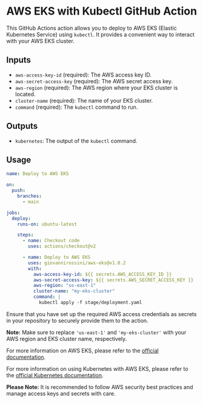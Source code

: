 # AWS EKS with Kubectl GitHub Action

This GitHub Actions action allows you to deploy to AWS EKS (Elastic Kubernetes Service) using `kubectl`. It provides a convenient way to interact with your AWS EKS cluster.

## Inputs

- `aws-access-key-id` (required): The AWS access key ID.
- `aws-secret-access-key` (required): The AWS secret access key.
- `aws-region` (required): The AWS region where your EKS cluster is located.
- `cluster-name` (required): The name of your EKS cluster.
- `command` (required): The `kubectl` command to run.

## Outputs

- `kubernetes`: The output of the `kubectl` command.

## Usage

```yaml
name: Deploy to AWS EKS

on:
  push:
    branches:
      - main

jobs:
  deploy:
    runs-on: ubuntu-latest

    steps:
      - name: Checkout code
        uses: actions/checkout@v2

      - name: Deploy to AWS EKS
        uses: giovannirossini/aws-eks@v1.0.2
        with:
          aws-access-key-id: ${{ secrets.AWS_ACCESS_KEY_ID }}
          aws-secret-access-key: ${{ secrets.AWS_SECRET_ACCESS_KEY }}
          aws-region: "us-east-1"
          cluster-name: "my-eks-cluster"
          command: |
            kubectl apply -f stage/deployment.yaml
```

Ensure that you have set up the required AWS access credentials as secrets in your repository to securely provide them to the action.

**Note:** Make sure to replace `'us-east-1'` and `'my-eks-cluster'` with your AWS region and EKS cluster name, respectively.

For more information on AWS EKS, please refer to the [official documentation](https://aws.amazon.com/eks/).

For more information on using Kubernetes with AWS EKS, please refer to the [official Kubernetes documentation](https://kubernetes.io/docs/concepts/).

**Please Note:** It is recommended to follow AWS security best practices and manage access keys and secrets with care.
